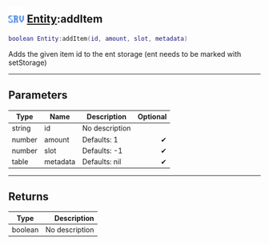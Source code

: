 ## <img src="../../.gitbook/assets/server.png" width="32" height="32" /> [Entity](../entity/README.md):addItem

```lua
boolean Entity:addItem(id, amount, slot, metadata)
```

Adds the given item id to the ent storage (ent needs to be marked with setStorage)<br>

-----------------
## Parameters

| Type   | Name | Description | Optional |
| ------ | ---- | ----------- | -------: |
| string | id | No description |  |
| number | amount | Defaults: 1 | ✔ |
| number | slot | Defaults: -1 | ✔ |
| table | metadata | Defaults: nil | ✔ |

-----------------
## Returns

| Type   | Description |
| ------ | ----------: |
| boolean | No description |
